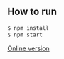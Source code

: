 ## How to run

```bash
$ npm install
$ npm start
```

[Online version](https://rawgit.com/plandem/rrrouter-example/master/dist/index.html)
